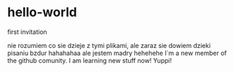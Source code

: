 # hello-world
first invitation

nie rozumiem co sie dzieje z tymi plikami, 
ale zaraz sie dowiem dzieki pisaniu bzdur hahahahaa ale jestem madry hehehehe
I`m a new member of the github comunity. I am learning new stuff now! Yuppi!

